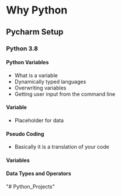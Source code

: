 # Why Python
## Pycharm Setup
### Python 3.8
#### Python Variables

- What is a variable
- Dynamically typed languages
- Overwriting variables
- Getting user input from the command line

#### Variable
- Placeholder for data

#### Pseudo Coding
- Basically it is a translation of your code

#### Variables 


#### Data Types and Operators

"# Python_Projects" 
